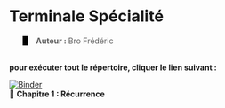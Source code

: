 <h1>Terminale Spécialité</h1>
<blockquote style="border-left: 10px solid black">
  <b>Auteur : </b>Bro Frédéric</b>
</blockquote>
<br>
<b>pour exécuter tout le répertoire, cliquer le lien suivant :</b>

[![Binder](https://mybinder.org/badge_logo.svg)](https://mybinder.org/v2/gh/lyceeHM/Terminale_Spe/master)
<br>
:white_square_button: <b>Chapitre 1 : Récurrence</b>

